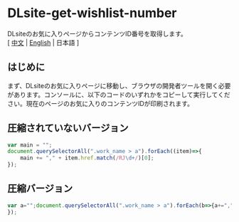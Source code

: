 # DLsite-get-wishlist-number
DLsiteのお気に入りページからコンテンツID番号を取得します。  
[ [中文](https://github.com/reuAC/DLsite-get-wishlist-number/blob/re_uAC/README_CN.md) | [English](https://github.com/reuAC/DLsite-get-wishlist-number/blob/re_uAC/README_EN.md) | 日本語 ]

## はじめに
まず、DLsiteのお気に入りページに移動し、ブラウザの開発者ツールを開く必要があります。コンソールに、以下のコードのいずれかをコピーして実行してください。現在のページのお気に入りのコンテンツIDが印刷されます。

## 圧縮されていないバージョン
```javascript
var main = "";
document.querySelectorAll(".work_name > a").forEach((item)=>{
	main += "," + item.href.match(/RJ\d+/)[0];
});
```

## 圧縮バージョン
```javascript
var a="";document.querySelectorAll(".work_name > a").forEach(b=>{a+=","+b.href.match(/RJ\d+/)[0]});console.log(a)
});
```
